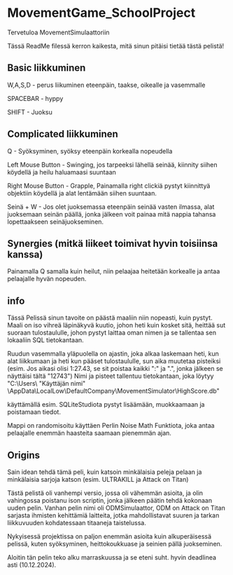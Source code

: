 # MovementGame_SchoolProject

Tervetuloa MovementSimulaattoriin

Tässä ReadMe filessä kerron kaikesta, mitä sinun pitäisi tietää tästä pelistä!


Basic liikkuminen
-----------------

W,A,S,D - perus liikuminen eteenpäin, taakse, oikealle ja vasemmalle

SPACEBAR - hyppy

SHIFT - Juoksu


Complicated liikkuminen
-----------------
Q - Syöksyminen, syöksy eteenpäin korkealla nopeudella

Left Mouse Button - Swinging, jos tarpeeksi lähellä seinää, kiinnity siihen köydellä ja heilu haluamaasi suuntaan

Right Mouse Button - Grapple, Painamalla right clickiä pystyt kiinnittyä objektiin köydellä ja alat lentämään siihen suuntaan.

Seinä + W - Jos olet juoksemassa eteenpäin seinää vasten ilmassa, alat juoksemaan seinän päällä, jonka jälkeen voit painaa mitä nappia tahansa lopettaakseen seinäjuokseminen.

Synergies (mitkä liikeet toimivat hyvin toisiinsa kanssa)
-----------------
Painamalla Q samalla kuin heilut, niin pelaajaa heitetään korkealle ja antaa pelaajalle hyvän nopeuden.

info
-----------------
Tässä Pelissä sinun tavoite on päästä maaliin niin nopeasti, kuin pystyt.
Maali on iso vihreä läpinäkyvä kuutio, johon heti kuin kosket sitä, heittää sut suoraan tulostaululle, johon pystyt laittaa oman nimen ja se tallentaa sen lokaaliin SQL tietokantaan.

Ruudun vasemmalla yläpuolella on ajastin, joka alkaa laskemaan heti, kun alat liikkumaan ja heti kun pääset tulostaululle, sun aika muutetaa pisteiksi (esim. Jos aikasi olisi 1:27.43, se sit poistaa kaikki ":" ja ".", jonka jälkeen se näyttäisi tältä "12743")
Nimi ja pisteet tallentuu tietokantaan, joka löytyy "C:\Users\ "Käyttäjän nimi" \AppData\LocalLow\DefaultCompany\MovementSimulator\HighScore.db"

käyttämällä esim. SQLiteStudiota pystyt lisäämään, muokkaamaan ja poistamaan tiedot.

Mappi on randomisoitu käyttäen Perlin Noise Math Funktiota, joka antaa pelaajalle enemmän haasteita saamaan pienemmän ajan.



Origins
-----------------

Sain idean tehdä tämä peli, kuin katsoin minkälaisia peleja pelaan ja minkälaisia sarjoja katson (esim. ULTRAKILL ja Attack on Titan)

Tästä pelistä oli vanhempi versio, jossa oli vähemmän asioita, ja olin vahingossa poistanu ison scriptin, jonka jälkeen päätin tehdä kokonaan uuden pelin.
Vanhan pelin nimi oli ODMSimulaattor, ODM on Attack on Titan sarjasta ihmisten kehittämiä laitteita, jotka mahdollistavat suuren ja tarkan liikkuvuuden kohdatessaan titaaneja taistelussa.

Nykyisessä projektissa on paljon enemmän asioita kuin alkuperäisessä pelissä, kuten syöksyminen, heittokoukkuase ja seinien pällä juokseminen.

Aloitin tän pelin teko alku marraskuussa ja se eteni suht. hyvin deadlinea asti (10.12.2024).
